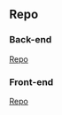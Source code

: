 ## Repo
### Back-end
[Repo](https://github.com/Guybrush3791/bool-97-laravel-api-be-1)

### Front-end
[Repo](https://github.com/Guybrush3791/bool-97-laravel-api-fe-1)